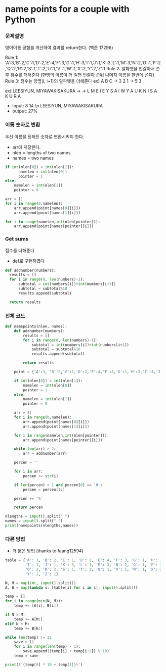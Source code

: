 # name points for a couple with Python

### 문제설영

영어이름 궁합을 계산하여 결과를 return한다. (백준 17296)

Rule 1: 'A':3,'B':2,'C':1,'D':2,'E':4,'F':3,'G':1,'H':3,'I':1,'J':1,'K':3,'L':1,'M':3,'N':2,'O':1,'P':2,'Q':2,'R':2,'S':1,'T':2,'U':1,'V':1,'W':1,'X':2,'Y':2,'Z':1
Rule 2: 알파벳을 번갈아서 쓴 후 점수를 더해준다 (한명의 이름이 더 길면 번갈아 쓴뒤 나머지 이름을 한번에 쓴다)
Rule 3: 점수는 양옆(i, i+1)의 알파벳을 더해준다 ex) A B C -> 3 2 1 -> 5 3

ex) LEESIYUN, MIYAWAKISAKURA ->
-> L M E I E Y S A I W Y A U K N I S A K U R A

- input: 8 14 \n LEESIYUN, MIYAWAKISAKURA
- output: 27%


### 이름 숫자로 변환

우선 이름을 정해진 숫자로 변환시켜야 한다.

- arr에 저장한다.
- nlen = lengths of two names
- names = two names

```python
if int(nlen[0]) < int(nlen[1]):
      namelen = int(nlen[0])
      pointer = 1
else:
    namelen = int(nlen[1])
    pointer = 0

arr = []
for i in range(0,namelen):
    arr.append(point[names[0][i]])
    arr.append(point[names[1][i]])

for i in range(namelen,int(nlen[pointer])):
    arr.append(point[names[pointer][i]])

```


### Get sums

점수를 더해준다

- def로 구현하였다

```python
def addnumber(numbers):
  results = []
  for i in range(0, len(numbers)-1):
      subtotal = int(numbers[i])+int(numbers[i+1])
      subtotal = subtotal%10
      results.append(subtotal)

  return results
```



### 전체 코드

```python
def namepoints(nlen, names):
    def addnumber(numbers):
        results = []
        for i in range(0, len(numbers)-1):
            subtotal = int(numbers[i])+int(numbers[i+1])
            subtotal = subtotal%10
            results.append(subtotal)

        return results

    point = {'A':3, 'B':2,'C':1,'D':2,'E':4,'F':3,'G':1,'H':3,'I':1,'J':1,'K':3,'L':1,'M':3,'N':2,'O':1,'P':2,'Q':2,'R':2,'S':1,'T':2,'U':1,'V':1,'W':1,'X':2,'Y':2,'Z':1}

    if int(nlen[0]) < int(nlen[1]):
        namelen = int(nlen[0])
        pointer = 1
    else:
        namelen = int(nlen[1])
        pointer = 0

    arr = []
    for i in range(0,namelen):
        arr.append(point[names[0][i]])
        arr.append(point[names[1][i]])

    for i in range(namelen,int(nlen[pointer])):
        arr.append(point[names[pointer][i]])

    while len(arr) > 2:
        arr = addnumber(arr)

    percen = ''

    for i in arr:
        percen += str(i)

    if len(percen) > 1 and percen[0] == '0':
        percen = percen[1:]

    percen += '%'

    return percen

nlengths = input().split(" ")
names = input().split(" ")
print(namepoints(nlengths,names))
```



### 다른 방법

- 더 짧은 방법 (thanks to faang12594)

```python
table = {'A': 3, 'B': 2, 'C': 1, 'D': 2, 'E': 4, 'F': 3, 'G': 1, 'H': 3,
         'I': 1, 'J': 1, 'K': 3, 'L': 1, 'M': 3, 'N': 2, 'O': 1, 'P': 2,
         'Q': 2, 'R': 2, 'S': 1, 'T': 2, 'U': 1, 'V': 1, 'W': 1, 'X': 2,
         'Y': 2, 'Z': 1}

N, M = map(int, input().split())
A, B = map(lambda s: [table[i] for i in s], input().split())

temp = []
for i in range(min(N, M)):
    temp += [A[i], B[i]]

if N > M:
    temp += A[M:]
elif N < M:
    temp += B[N:]

while len(temp) != 2:
    save = []
    for i in range(len(temp) - 1):
        save.append((temp[i] + temp[i+1]) % 10)
    temp = save

print(f'{temp[0] * 10 + temp[1]}%')
```
